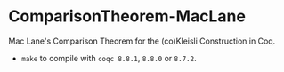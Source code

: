 # ComparisonTheorem-MacLane

Mac Lane's Comparison Theorem for the (co)Kleisli Construction in Coq.

- `make` to compile with `coqc 8.8.1`, `8.8.0` or `8.7.2`.
